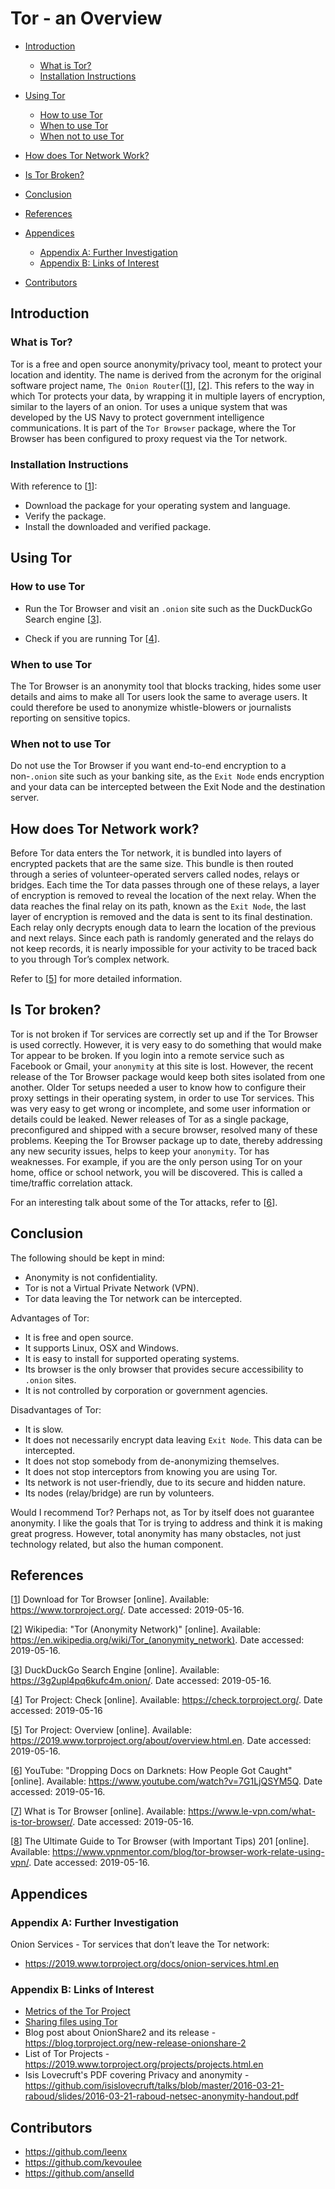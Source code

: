 # Tor - an Overview

- [Introduction](#introduction)
  - [What is Tor?](#what-is-tor?)
  - [Installation Instructions](#installation-instructions)

- [Using Tor](#using-tor)
  - [How to use Tor](#how-to-use-tor)
  - [When to use Tor](#when-to-use-tor)
  - [When not to use Tor](#when-not-to-use-tor)

- [How does Tor Network Work?](#how-does-tor-network-work?)
- [Is Tor Broken?](#is-tor-broken?)

- [Conclusion](#conclusion)
- [References](#references)
- [Appendices](#appendices)
  - [Appendix A: Further Investigation](#appendix-a:-further-investigation)
  - [Appendix B: Links of Interest](#appendix-b:-links-of-interest)

- [Contributors](#contributors)



## Introduction

### What is Tor?

Tor is a free and open source anonymity/privacy tool, meant to protect your location and identity.
The name is derived from the acronym for the original software project name, ```The Onion Router```([[1]], [[2]]. This 
refers to the way in which Tor protects your data, by wrapping it in multiple layers 
of encryption, similar to the layers of an onion. Tor uses a unique system that was developed by the US Navy to protect 
government intelligence communications. It is part of the ```Tor Browser``` package, where the Tor Browser has been 
configured to proxy request via the Tor network.



### Installation Instructions

With reference to [[1]]:


* Download the package for your operating system and language.
* Verify the package.
* Install the downloaded and verified package.



## Using Tor

### How to use Tor

- Run the Tor Browser and visit an ```.onion``` site such as the DuckDuckGo Search engine [[3]].

- Check if you are running Tor [[4]].




### When to use Tor

The Tor Browser is an anonymity tool that blocks tracking, hides some user details and aims to make all Tor 
users look the same to average users. It could therefore be used to anonymize whistle-blowers or journalists reporting 
on sensitive topics.



### When not to use Tor

Do not use the Tor Browser if you want end-to-end encryption to a non-```.onion``` site such as your banking site, as 
the ```Exit Node``` ends encryption and your data can be intercepted between the Exit Node and the destination server.



## How does Tor Network work?

Before Tor data enters the Tor network, it is bundled into layers of encrypted packets that are the same size. This 
bundle is then routed through a series of volunteer-operated servers called nodes, relays or bridges. Each time the Tor 
data passes through one of these relays, a layer of encryption is removed to reveal the location of the next relay. 
When the data reaches the final relay on its path, known as the ```Exit Node```, the last layer of encryption is removed 
and the data is sent to its final destination.
Each relay only decrypts enough data to learn the location of the previous and next relays. Since each path is randomly 
generated and the relays do not keep records, it is nearly impossible for your activity to be traced back to you 
through Tor’s complex network.

Refer to [[5]] for more detailed information.



## Is Tor broken?

Tor is not broken if Tor services are correctly set up and if the Tor Browser is used correctly. However, it is very 
easy to do something that would make Tor appear to be broken. If you login into a remote service such as Facebook or 
Gmail, your ```anonymity``` at this site is lost. However, the recent release of the Tor Browser package would keep 
both sites isolated from one another.
Older Tor setups needed a user to know how to configure their proxy settings in their operating system, in order to use 
Tor services. This was very easy to get wrong or incomplete, and some user information or details could be leaked. 
Newer releases of Tor as a single package, preconfigured and shipped with a secure browser, resolved many of these problems.
Keeping the Tor Browser package up to date, thereby addressing any new security issues, helps to keep your 
```anonymity```. Tor has weaknesses. For example, if you are the only person using Tor on your home, office or school 
network, you will be discovered. This is called a time/traffic correlation attack.

For an interesting talk about some of the Tor attacks, refer to [[6]].



## Conclusion

The following should be kept in mind:

- Anonymity is not confidentiality.
- Tor is not a Virtual Private Network (VPN).
- Tor data leaving the Tor network can be intercepted.

Advantages of Tor:

- It is free and open source.
- It supports Linux, OSX and Windows.
- It is easy to install for supported operating systems.
- Its browser is the only browser that provides secure accessibility to ```.onion``` sites.
- It is not controlled by corporation or government agencies.

Disadvantages of Tor:

- It is slow.
- It does not necessarily encrypt data leaving ```Exit Node```. This data can be intercepted.
- It does not stop somebody from de-anonymizing themselves.
- It does not stop interceptors from knowing you are using Tor.
- Its network is not user-friendly, due to its secure and hidden nature.
- Its nodes (relay/bridge) are run by volunteers.

Would I recommend Tor? Perhaps not, as Tor by itself does not guarantee anonymity. I like the goals that Tor is trying 
to address and think it is making great progress. However, total anonymity has many obstacles, not just technology 
related, but also the human component.



## References
[[1]] Download for Tor Browser [online]. Available: <https://www.torproject.org/>. Date accessed: 2019-05-16.

[1]: https://www.torproject.org/
"Download for Tor Browser"


[[2]] Wikipedia: "Tor (Anonymity Network)" [online]. Available: <https://en.wikipedia.org/wiki/Tor_(anonymity_network)>. 
Date accessed: 2019-05-16.

[2]: https://en.wikipedia.org/wiki/Tor_(anonymity_network)
"Wikipedia: Tor (Anonymity Network)"


[[3]] DuckDuckGo Search Engine [online]. Available: https://3g2upl4pq6kufc4m.onion/. Date accessed: 2019-05-16.

[3]: https://3g2upl4pq6kufc4m.onion/



[[4]] Tor Project: Check [online]. Available: <https://check.torproject.org/>. Date accessed: 2019-05-16

[4]: https://check.torproject.org/



[[5]] Tor Project: Overview [online]. Available: <https://2019.www.torproject.org/about/overview.html.en>. 
Date accessed: 2019-05-16.

[5]: https://2019.www.torproject.org/about/overview.html.en



[[6]] YouTube: "Dropping Docs on Darknets: How People Got Caught" [online]. Available: 
<https://www.youtube.com/watch?v=7G1LjQSYM5Q>. Date accessed: 2019-05-16.

[6]: https://www.youtube.com/watch?v=7G1LjQSYM5Q



[[7]] What is Tor Browser [online]. Available: <https://www.le-vpn.com/what-is-tor-browser/>. 
Date accessed: 2019-05-16.

[7]: https://www.le-vpn.com/what-is-tor-browser/



[[8]] The Ultimate Guide to Tor Browser (with Important Tips) 201 [online]. Available: 
<https://www.vpnmentor.com/blog/tor-browser-work-relate-using-vpn/>. Date accessed: 2019-05-16.

[8]: https://www.vpnmentor.com/blog/tor-browser-work-relate-using-vpn/



## Appendices

### Appendix A: Further Investigation

Onion Services - Tor services that don’t leave the Tor network:

- <https://2019.www.torproject.org/docs/onion-services.html.en>



### Appendix B: Links of Interest

- [Metrics of the Tor Project](https://metrics.torproject.org)
- [Sharing files using Tor](https://onionshare.org)
- Blog post about OnionShare2 and its release - https://blog.torproject.org/new-release-onionshare-2
- List of Tor Projects - https://2019.www.torproject.org/projects/projects.html.en
- Isis Lovecruft's PDF covering Privacy and anonymity - https://github.com/isislovecruft/talks/blob/master/2016-03-21-raboud/slides/2016-03-21-raboud-netsec-anonymity-handout.pdf



## Contributors

- <https://github.com/leenx>
- <https://github.com/kevoulee>
- <https://github.com/anselld>

